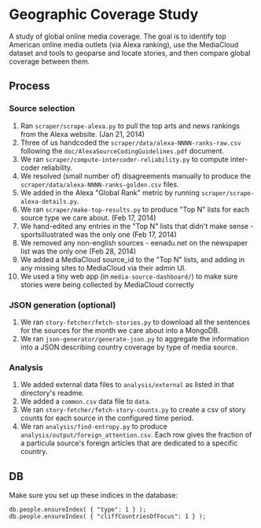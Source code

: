 Geographic Coverage Study
=========================

A study of global online media coverage.  The goal is to identify top American online media outlets 
(via Alexa ranking), use the MediaCloud dataset and tools to geoparse and locate stories, and then compare
global coverage between them.

Process
-------

### Source selection

1. Ran `scraper/scrape-alexa.py` to pull the top arts and news rankings from the Alexa website. (Jan 21, 2014)
2. Three of us handcoded the `scraper/data/alexa-NNNN-ranks-raw.csv` following the `doc/AlexaSourceCodingGuidelines.pdf` document.
3. We ran `scraper/compute-intercoder-reliability.py` to compute inter-coder reliability.
4. We resolved (small number of) disagreements manually to produce the `scraper/data/alexa-NNNN-ranks-golden.csv` files.
5. We added in the Alexa "Global Rank" metric by running `scraper/scrape-alexa-details.py`.
6. We ran `scraper/make-top-results.py` to produce "Top N" lists for each source type we care about. (Feb 17, 2014)
7. We hand-edited any entries in the "Top N" lists that didn't make sense - sportsillustrated was the only one (Feb 17, 2014)
8. We removed any non-english sources - eenadu.net on the newspaper list was the only one (Feb 28, 2014)
9. We added a MediaCloud source_id to the "Top N" lists, and adding in any missing sites to MediaCloud via their admin UI.
10. We used a tiny web app (in `media-source-dashboard/`) to make sure stories were being collected by MediaCloud correctly

### JSON generation (optional)

1. We ran `story-fetcher/fetch-stories.py` to download all the sentences for the sources for the month we care about into a MongoDB.
2. We ran `json-generator/generate-json.py` to aggregate the information into a JSON describing country coverage by type of media source.

### Analysis
1. We added external data files to `analysis/external` as listed in that directory's readme.
2. We added a `common.csv` data file to `data`.
3. We ran `story-fetcher/fetch-story-counts.py` to create a csv of story counts for each source in the configured time period.
4. We ran `analysis/find-entropy.py` to produce `analysis/output/foreign_attention.csv`. Each row gives the fraction of a particula source's foreign articles that are dedicated to a specific country.

DB
--

Make sure you set up these indices in the database:
```
db.people.ensureIndex( { "type": 1 } );
db.people.ensureIndex( { "cliffCountriesOfFocus": 1 } );
```
